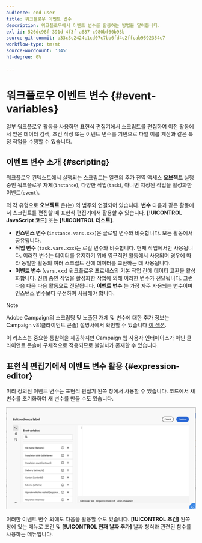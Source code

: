 ```yaml
---
audience: end-user
title: 워크플로우 이벤트 변수
description: 워크플로우에서 이벤트 변수를 활용하는 방법을 알아봅니다.
exl-id: 526dc98f-391d-4f3f-a687-c980bf60b93b
source-git-commit: b33c3c2424c1cd07c7bb6fd4c2ffcab9592354c7
workflow-type: tm+mt
source-wordcount: '345'
ht-degree: 0%

---
```


# 워크플로우 이벤트 변수 {#event-variables}

일부 워크플로우 활동을 사용하면 표현식 편집기에서 스크립트를 편집하여 이전 활동에서 얻은 데이터 검색, 조건 작성 또는 이벤트 변수를 기반으로 파일 이름 계산과 같은 특정 작업을 수행할 수 있습니다.

## 이벤트 변수 소개 {#scripting}

워크플로우 컨텍스트에서 실행되는 스크립트는 일련의 추가 전역 액세스 **오브젝트** 실행 중인 워크플로우 자체(`ìnstance`), 다양한 작업(`task`), 아니면 지정된 작업을 활성화한 이벤트(`event`).

의 각 유형으로 **오브젝트** 은(는) 의 범주와 연결되어 있습니다. **변수** 다음과 같은 활동에서 스크립트를 편집할 때 표현식 편집기에서 활용할 수 있습니다. **[!UICONTROL JavaScript 코드]** 또는 **[!UICONTROL 테스트]**.

* **인스턴스 변수** (`instance.vars.xxx`)은 글로벌 변수와 비슷합니다. 모든 활동에서 공유됩니다.
* **작업 변수** (`task.vars.xxx`)는 로컬 변수와 비슷합니다. 현재 작업에서만 사용됩니다. 이러한 변수는 데이터를 유지하기 위해 영구적인 활동에서 사용되며 경우에 따라 동일한 활동의 여러 스크립트 간에 데이터를 교환하는 데 사용됩니다.
* **이벤트 변수** (`vars.xxx`) 워크플로우 프로세스의 기본 작업 간에 데이터 교환을 활성화합니다. 진행 중인 작업을 활성화한 작업에 의해 이러한 변수가 전달됩니다. 그런 다음 다음 다음 활동으로 전달됩니다. **이벤트 변수** 는 가장 자주 사용되는 변수이며 인스턴스 변수보다 우선하여 사용해야 합니다.

>[!NOTE]
>
>Adobe Campaign의 스크립팅 및 노출된 개체 및 변수에 대한 추가 정보는 Campaign v8(클라이언트 콘솔) 설명서에서 확인할 수 있습니다 [이 섹션](https://experienceleague.adobe.com/en/docs/campaign/automation/workflows/advanced-management/javascript-scripts-and-templates).
>
>이 리소스는 중요한 통찰력을 제공하지만 Campaign 웹 사용자 인터페이스가 아닌 클라이언트 콘솔에 구체적으로 적용되므로 불일치가 존재할 수 있습니다.

## 표현식 편집기에서 이벤트 변수 활용 {#expression-editor}

미리 정의된 이벤트 변수는 표현식 편집기 왼쪽 창에서 사용할 수 있습니다. 코드에서 새 변수를 초기화하여 새 변수를 만들 수도 있습니다.

![](assets/event-variables.png)

이러한 이벤트 변수 외에도 다음을 활용할 수도 있습니다. **[!UICONTROL 조건]** 왼쪽 창에 있는 메뉴로 조건 및 **[!UICONTROL 현재 날짜 추가]** 날짜 형식과 관련된 함수를 사용하는 메뉴입니다.
